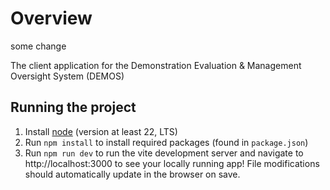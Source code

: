# Overview

some change

The client application for the Demonstration Evaluation & Management Oversight System (DEMOS)

## Running the project

1. Install [node](https://nodejs.org/en/download) (version at least 22, LTS)
2. Run `npm install` to install required packages (found in `package.json`)
3. Run `npm run dev` to run the vite development server and navigate to http://localhost:3000 to see your locally running app! File modifications should automatically update in the browser on save.
